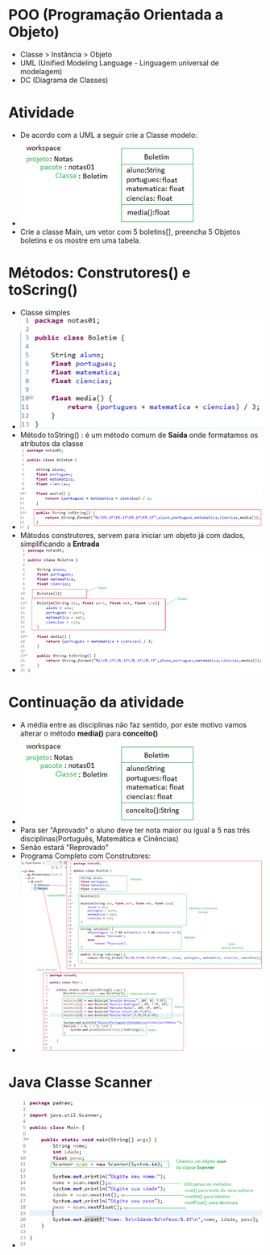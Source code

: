 # POO (Programação Orientada a Objeto)
- Classe > Instância > Objeto
- UML (Unified Modeling Language - Linguagem universal de modelagem)
- DC (Diagrama de Classes)

# Atividade
- De acordo com a UML a seguir crie a Classe modelo:
- <img src="classe.png">
- Crie a classe Main, um vetor com 5 boletins[], preencha 5 Objetos boletins e os mostre em uma tabela.

# Métodos: Construtores() e toScring()
- Classe simples
- <img src="classe_simples.png">
- Método toString() : é um método comum de <b>Saída</b> onde formatamos os atributos da classe
- <img src="tostring.png"> 
- Mátodos construtores, servem para iniciar um objeto já com dados, simplificando a <b>Entrada</b>
- <img src="construtores.png">

# Continuação da atividade
- A média entre as disciplinas não faz sentido, por este motivo vamos alterar o método <b>media()</b> para <b>conceito()</b>
- <img src="classe_corrigida.png">
- Para ser "Aprovado" o aluno deve ter nota maior ou igual a 5 nas três disciplinas(Português, Matemática e Cinências)
- Senão estará "Reprovado"
- Programa Completo com Construtores:
- <img src="projeto.png">

# Java Classe Scanner
- <img src="scanner.png">